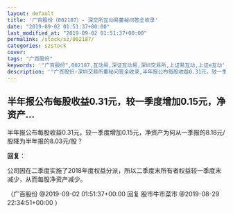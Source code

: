 ```yaml
---
layout: default
title: '广百股份（002187）- 深交所互动易董秘问答全收录'
date: "2019-09-02 01:51:37+00:00"
last_modified_at: "2019-09-02 01:51:37+00:00"
permalink: /stock/sz/002187/
categories: szstock
cover: 
tags: "广百股份"
keywords: '"广百股份",002187,互动易,深证互动易,深圳交易所,上证易互动,上证e互动'
description: '"广百股份-深圳交易所董秘问答全收录,半年报公布每股收益0.31元，较一季度增加0.15元，净资产为何从一季报的8.18元/股降为半年报的8.03元/股？"'
---
```


## 半年报公布每股收益0.31元，较一季度增加0.15元，净资产...

半年报公布每股收益0.31元，较一季度增加0.15元，净资产为何从一季报的8.18元/股降为半年报的8.03元/股？

**回复**：

公司因在二季度实施了2018年度权益分派，所以二季度末所有者权益较一季度末减少，从而每股净资产减少。 

（广百股份  @2019-09-02 01:51:37+00:00 回复 股市牛市菜市  @2019-08-29 22:34:51+00:00 ）

